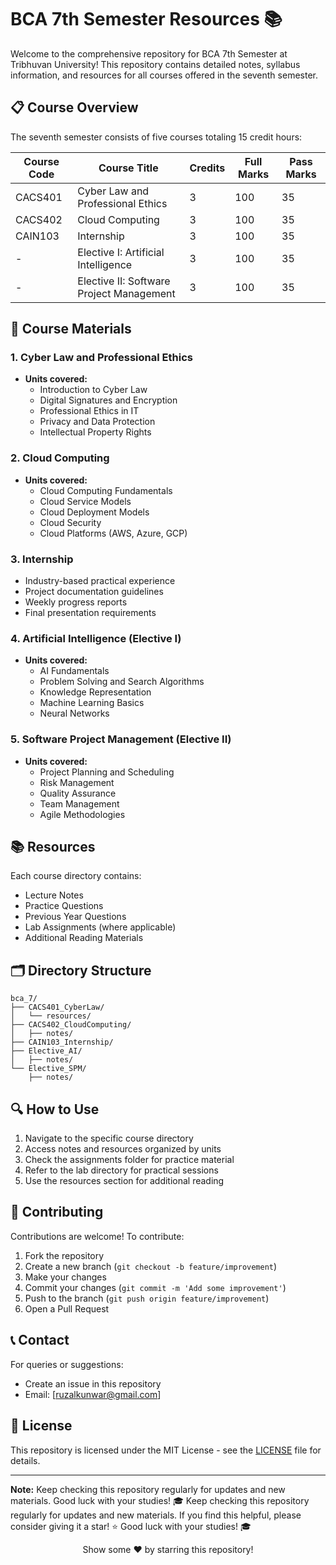# BCA 7th Semester Resources 📚

Welcome to the comprehensive repository for BCA 7th Semester at Tribhuvan University! This repository contains detailed notes, syllabus information, and resources for all courses offered in the seventh semester.

## 📋 Course Overview

The seventh semester consists of five courses totaling 15 credit hours:

| Course Code | Course Title | Credits | Full Marks | Pass Marks |
|------------|--------------|----------|------------|------------|
| CACS401 | Cyber Law and Professional Ethics | 3 | 100 | 35 |
| CACS402 | Cloud Computing | 3 | 100 | 35 |
| CAIN103 | Internship | 3 | 100 | 35 |
| - | Elective I: Artificial Intelligence | 3 | 100 | 35 |
| - | Elective II: Software Project Management | 3 | 100 | 35 |

## 📑 Course Materials

### 1. Cyber Law and Professional Ethics
- **Units covered:**
  - Introduction to Cyber Law
  - Digital Signatures and Encryption
  - Professional Ethics in IT
  - Privacy and Data Protection
  - Intellectual Property Rights

### 2. Cloud Computing
- **Units covered:**
  - Cloud Computing Fundamentals
  - Cloud Service Models
  - Cloud Deployment Models
  - Cloud Security
  - Cloud Platforms (AWS, Azure, GCP)

### 3. Internship
- Industry-based practical experience
- Project documentation guidelines
- Weekly progress reports
- Final presentation requirements

### 4. Artificial Intelligence (Elective I)
- **Units covered:**
  - AI Fundamentals
  - Problem Solving and Search Algorithms
  - Knowledge Representation
  - Machine Learning Basics
  - Neural Networks

### 5. Software Project Management (Elective II)
- **Units covered:**
  - Project Planning and Scheduling
  - Risk Management
  - Quality Assurance
  - Team Management
  - Agile Methodologies

## 📚 Resources

Each course directory contains:
- Lecture Notes
- Practice Questions
- Previous Year Questions
- Lab Assignments (where applicable)
- Additional Reading Materials

## 🗂️ Directory Structure

```
bca_7/
├── CACS401_CyberLaw/
│   └── resources/
├── CACS402_CloudComputing/
│   ├── notes/
├── CAIN103_Internship/
├── Elective_AI/
│   ├── notes/
└── Elective_SPM/
    ├── notes/
```

## 🔍 How to Use

1. Navigate to the specific course directory
2. Access notes and resources organized by units
3. Check the assignments folder for practice material
4. Refer to the lab directory for practical sessions
5. Use the resources section for additional reading

## 🤝 Contributing

Contributions are welcome! To contribute:

1. Fork the repository
2. Create a new branch (`git checkout -b feature/improvement`)
3. Make your changes
4. Commit your changes (`git commit -m 'Add some improvement'`)
5. Push to the branch (`git push origin feature/improvement`)
6. Open a Pull Request

## 📞 Contact

For queries or suggestions:
- Create an issue in this repository
- Email: [ruzalkunwar@gmail.com]

## 📜 License

This repository is licensed under the MIT License - see the [LICENSE](LICENSE) file for details.

---

**Note:** Keep checking this repository regularly for updates and new materials. Good luck with your studies! 🎓
Keep checking this repository regularly for updates and new materials. If you find this helpful, please consider giving it a star! ⭐️ Good luck with your studies! 🎓
<div align="center">
Show some ❤️ by starring this repository!
</div>
